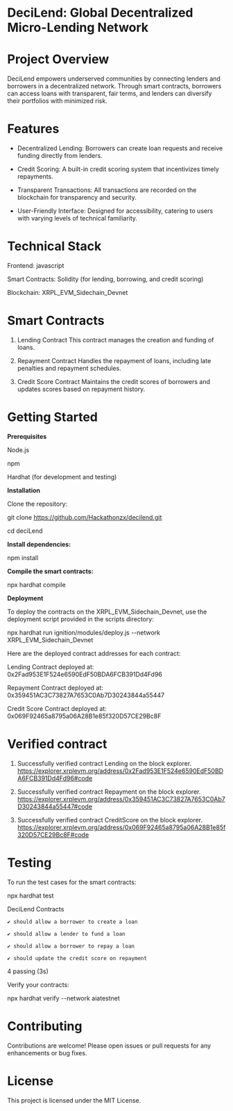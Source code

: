 # DeciLend: Global Decentralized Micro-Lending Network

# Project Overview

DeciLend empowers underserved communities by connecting lenders and borrowers in a decentralized network. Through smart contracts, borrowers can access loans with transparent, fair terms, and lenders can diversify their portfolios with minimized risk.

# Features

- Decentralized Lending: Borrowers can create loan requests and receive funding directly from lenders.

- Credit Scoring: A built-in credit scoring system that incentivizes timely repayments.

- Transparent Transactions: All transactions are recorded on the blockchain for transparency and security.

- User-Friendly Interface: Designed for accessibility, catering to users with varying levels of technical familiarity.

# Technical Stack

Frontend: javascript

Smart Contracts: Solidity (for lending, borrowing, and credit scoring)

Blockchain: XRPL_EVM_Sidechain_Devnet

# Smart Contracts

1. Lending Contract
This contract manages the creation and funding of loans.

2. Repayment Contract
Handles the repayment of loans, including late penalties and repayment schedules.

3. Credit Score Contract
Maintains the credit scores of borrowers and updates scores based on repayment history.

# Getting Started

**Prerequisites**

Node.js

npm

Hardhat (for development and testing)

**Installation**

Clone the repository:

git clone https://github.com/Hackathonzx/decilend.git

cd deciLend

**Install dependencies:**

npm install

**Compile the smart contracts:**

npx hardhat compile

**Deployment**

To deploy the contracts on the XRPL_EVM_Sidechain_Devnet, use the deployment script provided in the scripts directory:

npx hardhat run ignition/modules/deploy.js --network XRPL_EVM_Sidechain_Devnet

Here are the deployed contract addresses for each contract:

Lending Contract deployed at: 0x2Fad953E1F524e6590EdF50BDA6FCB391Dd4Fd96

Repayment Contract deployed at: 0x359451AC3C73827A7653C0Ab7D30243844a55447

Credit Score Contract deployed at: 0x069F92465a8795a06A28B1e85f320D57CE29Bc8F

# Verified contract
1. Successfully verified contract Lending on the block explorer.
https://explorer.xrplevm.org/address/0x2Fad953E1F524e6590EdF50BDA6FCB391Dd4Fd96#code

2. Successfully verified contract Repayment on the block explorer.
https://explorer.xrplevm.org/address/0x359451AC3C73827A7653C0Ab7D30243844a55447#code

3. Successfully verified contract CreditScore on the block explorer.
https://explorer.xrplevm.org/address/0x069F92465a8795a06A28B1e85f320D57CE29Bc8F#code



# Testing

To run the test cases for the smart contracts:

npx hardhat test

  DeciLend Contracts

    ✔ should allow a borrower to create a loan

    ✔ should allow a lender to fund a loan

    ✔ should allow a borrower to repay a loan

    ✔ should update the credit score on repayment


  4 passing (3s)

  Verify your contracts:

npx hardhat verify --network aiatestnet <contract-address>

# Contributing

Contributions are welcome! Please open issues or pull requests for any enhancements or bug fixes.

# License

This project is licensed under the MIT License.